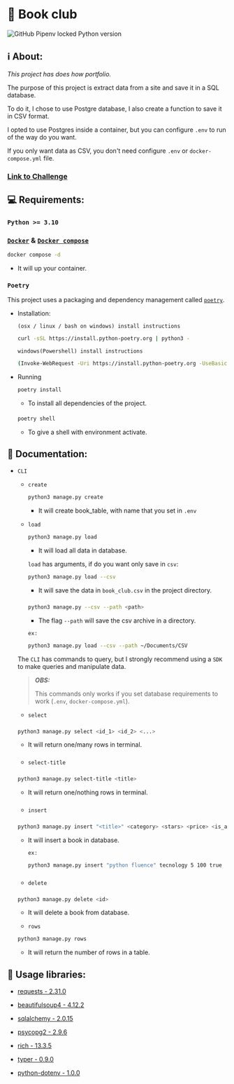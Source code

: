 # 📘 Book club

![GitHub Pipenv locked Python version](https://img.shields.io/badge/Python-3.10.6-blue)

## ℹ️ About:

_This project has does how portfolio._

The purpose of this project is extract data from a site and save it in a SQL database.

To do it, I chose to use Postgre database, I also create a function to save it in CSV format.

I opted to use Postgres inside a container, but you can configure `.env` to run of the way do you want.

If you only want data as CSV, you don't need configure `.env` or `docker-compose.yml` file.

### [Link to Challenge](https://medium.com/@meigarom/o-projeto-de-data-engineering-para-o-seu-portf%C3%B3lio-c186c7191823)

## 💻 Requirements:

### `Python >= 3.10`

### [`Docker`](https://www.docker.com/) & [`Docker compose`](https://docs.docker.com/compose/)

```bash
docker compose -d
```

- It will up your container.

### `Poetry`

This project uses a packaging and dependency management called [`poetry`](https://python-poetry.org/).

- Installation:

  `(osx / linux / bash on windows) install instructions`

  ```bash
  curl -sSL https://install.python-poetry.org | python3 -
  ```

  `windows(Powershell) install instructions`

  ```bash
  (Invoke-WebRequest -Uri https://install.python-poetry.org -UseBasicParsing).Content | py -
  ```

- Running

  ```bash
  poetry install
  ```

  - To install all dependencies of the project.

  ####

  ```bash
  poetry shell
  ```

  - To give a shell with environment activate.

## 📜 Documentation:

- `CLI`

  - `create`

    ```bash
    python3 manage.py create
    ```

    - It will create book_table, with name that you set in `.env`

  - `load`

    ```bash
    python3 manage.py load
    ```

    - It will load all data in database.

    `load` has arguments, if do you want only save in `csv`:

    ```bash
    python3 manage.py load --csv
    ```

    - It will save the data in `book_club.csv` in the project directory.

    ###

    ```bash
    python3 manage.py --csv --path <path>
    ```

    - The flag `--path` will save the csv archive in a directory.

    `ex:`

    ```bash
    python3 manage.py load --csv --path ~/Documents/CSV
    ```

  The `CLI` has commands to query, but I strongly recommend using a `SDK` to make queries and manipulate data.

  > **_OBS:_**
  >
  > This commands only works if you set database requirements to work (`.env`, `docker-compose.yml`).

  - `select`

  ###

  ```bash
  python3 manage.py select <id_1> <id_2> <...>
  ```

  - It will return one/many rows in terminal.

  ###

  - `select-title`

  ###

  ```bash
  python3 manage.py select-title <title>
  ```

  - It will return one/nothing rows in terminal.

  ###

  - `insert`

  ###

  ```bash
  python3 manage.py insert "<title>" <category> <stars> <price> <is_available>
  ```

  - It will insert a book in database.

    `ex:`

    ```bash
    python3 manage.py insert "python fluence" tecnology 5 100 true
    ```

  ###

  - `delete`

  ###

  ```bash
  python3 manage.py delete <id>
  ```

  - It will delete a book from database.

  - `rows`

  ```bash
  python3 manage.py rows
  ```

  - It will return the number of rows in a table.

## 🐍 Usage libraries:

- [requests - 2.31.0](https://requests.readthedocs.io/en/latest/)

- [beautifulsoup4 - 4.12.2](https://www.crummy.com/software/BeautifulSoup/bs4/doc/)

- [sqlalchemy - 2.0.15](https://www.sqlalchemy.org/)

- [psycopg2 - 2.9.6](https://www.psycopg.org/docs/)

- [rich - 13.3.5](https://rich.readthedocs.io/en/stable/introduction.html)

- [typer - 0.9.0](https://typer.tiangolo.com/)

- [python-dotenv - 1.0.0](https://pypi.org/project/python-dotenv/)
